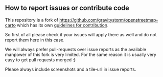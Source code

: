 ## How to report issues or contribute code

This repository is a fork of https://github.com/gravitystorm/openstreetmap-carto
which has its own [guidelines for contribution](CONTRIBUTING-upstream.md).

So first of all please check if your issues will apply there as well and do not
report them here in this case.

We will always prefer pull-requests over issue reports as the available
manpower of this fork is very limited.  For the same reason it is usually
very easy to get pull requests merged :)

Please always include screenshots and a tile-url in issue reports.
